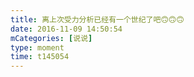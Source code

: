 ```yaml
---
title: 离上次受力分析已经有一个世纪了吧🙃🙃🙃
date: 2016-11-09 14:50:54
mCategories: [说说]
type: moment
time: t145054
---
```


<div id="pics-20161109145054"></div>

<script src="/lib/moment/pics.js"></script>
<script>
var data = [
    {"link": "2016-11-09_000000.jpeg", "type": "shuoshuo"},
    {"link": "2016-11-09_000001.jpeg", "type": "shuoshuo"}
];
picsRender(data, "pics-20161109145054");
</script>
